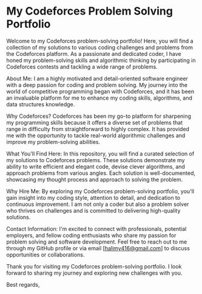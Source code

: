 # My Codeforces Problem Solving Portfolio

Welcome to my Codeforces problem-solving portfolio! Here, you will find a collection of my solutions to various coding challenges and problems from the Codeforces platform. As a passionate and dedicated coder, I have honed my problem-solving skills and algorithmic thinking by participating in Codeforces contests and tackling a wide range of problems.

About Me:
I am a highly motivated and detail-oriented software engineer with a deep passion for coding and problem solving. My journey into the world of competitive programming began with Codeforces, and it has been an invaluable platform for me to enhance my coding skills, algorithms, and data structures knowledge.

Why Codeforces?
Codeforces has been my go-to platform for sharpening my programming skills because it offers a diverse set of problems that range in difficulty from straightforward to highly complex. It has provided me with the opportunity to tackle real-world algorithmic challenges and improve my problem-solving abilities.

What You'll Find Here:
In this repository, you will find a curated selection of my solutions to Codeforces problems. These solutions demonstrate my ability to write efficient and elegant code, devise clever algorithms, and approach problems from various angles. Each solution is well-documented, showcasing my thought process and approach to solving the problem.

Why Hire Me:
By exploring my Codeforces problem-solving portfolio, you'll gain insight into my coding style, attention to detail, and dedication to continuous improvement. I am not only a coder but also a problem solver who thrives on challenges and is committed to delivering high-quality solutions.

Contact Information:
I'm excited to connect with professionals, potential employers, and fellow coding enthusiasts who share my passion for problem solving and software development. Feel free to reach out to me through my GitHub profile or via email [halimy416@gmail.com] to discuss opportunities or collaborations.

Thank you for visiting my Codeforces problem-solving portfolio. I look forward to sharing my journey and exploring new challenges with you.

Best regards,
